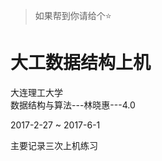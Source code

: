 > 如果帮到你请给个:star:  
  
# 大工数据结构上机  
大连理工大学  
数据结构与算法---林晓惠---4.0  
  
2017-2-27 ~ 2017-6-1  
  
主要记录三次上机练习  
  
